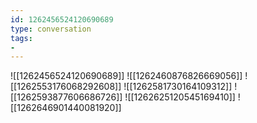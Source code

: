 ```yaml
---
id: 1262456524120690689
type: conversation
tags:
- 
---
```

![[1262456524120690689]]
![[1262460876826669056]]
![[1262553176068292608]]
![[1262581730164109312]]
![[1262593877606686726]]
![[1262625120545169410]]
![[1262646901440081920]]


